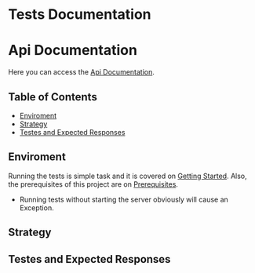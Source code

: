 # Tests Documentation

# Api Documentation

Here you can access the [Api Documentation](Api-Doc.md).

## Table of Contents

- [Enviroment](#Enviroment)
- [Strategy](#Strategy)
- [Testes and Expected Responses](#Testes-and-Expected-Responses)

## Enviroment
  Running the tests is simple task and it is covered on [Getting Started](README.md#Getting-Started). Also, the prerequisites of this project are on [Prerequisites](README.md#Prerequisites).

  - Running tests without starting the server obviously will cause an Exception.

## Strategy

## Testes and Expected Responses
